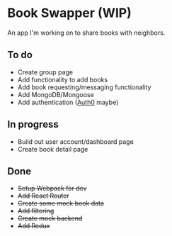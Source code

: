 # Book Swapper (WIP)

An app I'm working on to share books with neighbors.

## To do
- Create group page
- Add functionality to add books
- Add book requesting/messaging functionality
- Add MongoDB/Mongoose
- Add authentication ([Auth0](https://auth0.com/) maybe)

## In progress
- Build out user account/dashboard page
- Create book detail page

## Done
- ~~Setup Webpack for dev~~
- ~~Add React Router~~
- ~~Create some mock book data~~
- ~~Add filtering~~
- ~~Create mock backend~~
- ~~Add Redux~~

